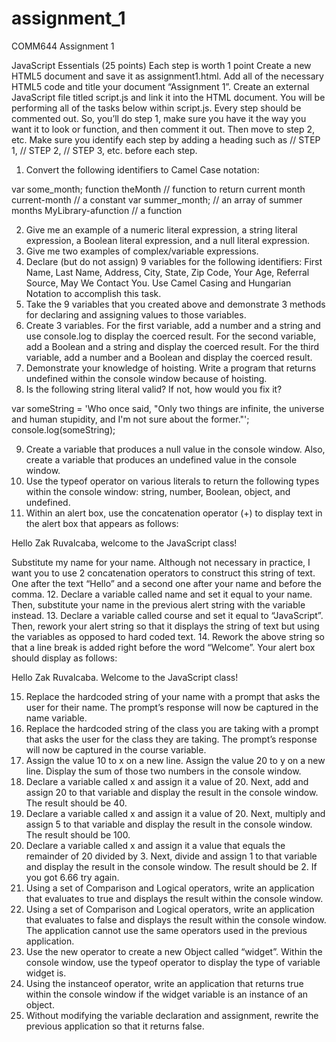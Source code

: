 # assignment_1
COMM644
Assignment 1

JavaScript Essentials (25 points)
Each step is worth 1 point
Create a new HTML5 document and save it as assignment1.html. Add all of the necessary HTML5 code and title your document “Assignment 1”. Create an external JavaScript file titled script.js and link it into the HTML document. You will be performing all of the tasks below within script.js. Every step should be commented out. So, you’ll do step 1, make sure you have it the way you want it to look or function, and then comment it out. Then move to step 2, etc. Make sure you identify each step by adding a heading such as 
// STEP 1, // STEP 2, // STEP 3, etc. before each step.
1.	Convert the following identifiers to Camel Case notation:

var some_month;
function theMonth 		// function to return current month
current-month 		// a constant
var summer_month; 		// an array of summer months
MyLibrary-afunction 	// a function 

2.	Give me an example of a numeric literal expression, a string literal expression, a Boolean literal expression, and a null literal expression.
3.	Give me two examples of complex/variable expressions.
4.	Declare (but do not assign) 9 variables for the following identifiers: First Name, Last Name, Address, City, State, Zip Code, Your Age, Referral Source, May We Contact You. Use Camel Casing and Hungarian Notation to accomplish this task.
5.	Take the 9 variables that you created above and demonstrate 3 methods for declaring and assigning values to those variables.
6.	Create 3 variables. For the first variable, add a number and a string and use console.log to display the coerced result. For the second variable, add a Boolean and a string and display the coerced result. For the third variable, add a number and a Boolean and display the coerced result. 
7.	Demonstrate your knowledge of hoisting. Write a program that returns undefined within the console window because of hoisting.
8.	Is the following string literal valid? If not, how would you fix it?

var someString = 'Who once said, "Only two things are infinite, the universe and human stupidity, and I'm not sure about the former."';
console.log(someString);

9.	Create a variable that produces a null value in the console window. Also, create a variable that produces an undefined value in the console window.
10.	Use the typeof operator on various literals to return the following types within the console window: string, number, Boolean, object, and undefined.
11.	Within an alert box, use the concatenation operator (+) to display text in the alert box that appears as follows: 

Hello Zak Ruvalcaba, welcome to the JavaScript class!

Substitute my name for your name. Although not necessary in practice, I want you to use 2 concatenation operators to construct this string of text. One after the text “Hello” and a second one after your name and before the comma.
12.	Declare a variable called name and set it equal to your name. Then, substitute your name in the previous alert string with the variable instead.
13.	Declare a variable called course and set it equal to “JavaScript”. Then, rework your alert string so that it displays the string of text but using the variables as opposed to hard coded text.
14.	Rework the above string so that a line break is added right before the word “Welcome”. Your alert box should display as follows:

Hello Zak Ruvalcaba.
Welcome to the JavaScript class!

15.	Replace the hardcoded string of your name with a prompt that asks the user for their name. The prompt’s response will now be captured in the name variable. 
16.	Replace the hardcoded string of the class you are taking with a prompt that asks the user for the class they are taking. The prompt’s response will now be captured in the course variable.
17.	Assign the value 10 to x on a new line. Assign the value 20 to y on a new line. Display the sum of those two numbers in the console window. 
18.	Declare a variable called x and assign it a value of 20. Next, add and assign 20 to that variable and display the result in the console window. The result should be 40.
19.	Declare a variable called x and assign it a value of 20. Next, multiply and assign 5 to that variable and display the result in the console window. The result should be 100.
20.	Declare a variable called x and assign it a value that equals the remainder of 20 divided by 3. Next, divide and assign 1 to that variable and display the result in the console window. The result should be 2. If you got 6.66 try again.
21.	Using a set of Comparison and Logical operators, write an application that evaluates to true and displays the result within the console window.
22.	Using a set of Comparison and Logical operators, write an application that evaluates to false and displays the result within the console window. The application cannot use the same operators used in the previous application.
23.	Use the new operator to create a new Object called “widget”. Within the console window, use the typeof operator to display the type of variable widget is.
24.	Using the instanceof operator, write an application that returns true within the console window if the widget variable is an instance of an object.
25.	Without modifying the variable declaration and assignment, rewrite the previous application so that it returns false.
